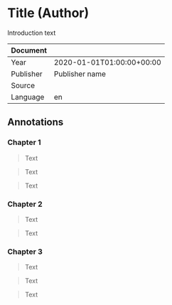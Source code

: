 # Title (Author)

Introduction text

| Document | |
|-|-|
| Year | 2020-01-01T01:00:00+00:00 |
| Publisher | Publisher name |
| Source |  |
| Language | en |

## Annotations

### Chapter 1

> Text

> Text

> Text

### Chapter 2

> Text

> Text

### Chapter 3

> Text

> Text

> Text


